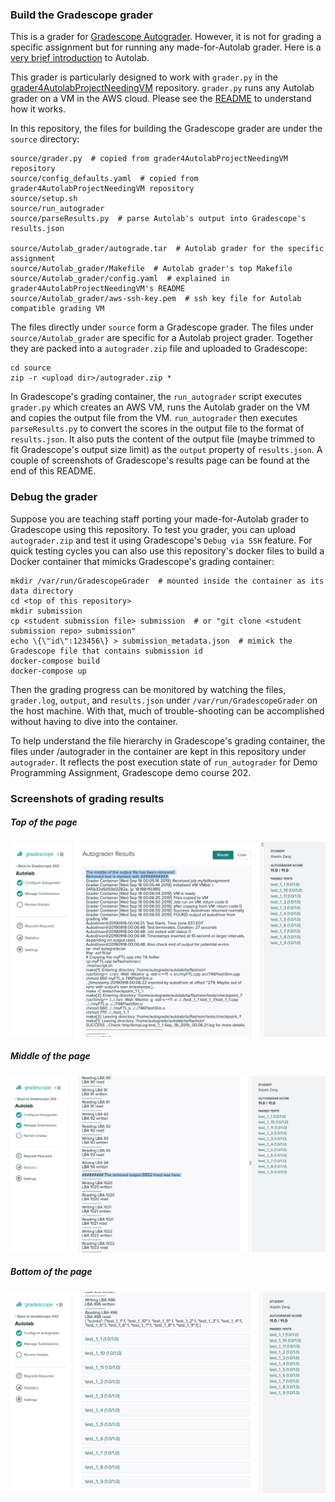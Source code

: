 ### Build the Gradescope grader

This is a grader for [Gradescope Autograder](https://gradescope-autograders.readthedocs.io/en/latest/). 
However, it is not for grading a specific assignment but
for running any made-for-Autolab grader.
Here is a [very brief introduction](https://github.com/xyzisinus/grader4AutolabProjectNeedingVM/blob/master/README.md) to Autolab.

This grader is particularly designed to work with `grader.py` in 
the [grader4AutolabProjectNeedingVM](https://github.com/xyzisinus/grader4AutolabProjectNeedingVM) repository.
`grader.py` runs any Autolab grader on a VM in the AWS cloud.  Please see 
the [README](https://github.com/xyzisinus/grader4AutolabProjectNeedingVM/blob/master/README.md) to understand how it works.

In this repository, the files for building the Gradescope grader are under the `source` directory:
```
source/grader.py  # copied from grader4AutolabProjectNeedingVM repository
source/config_defaults.yaml  # copied from grader4AutolabProjectNeedingVM repository
source/setup.sh
source/run_autograder
source/parseResults.py  # parse Autolab's output into Gradescope's results.json

source/Autolab_grader/autograde.tar  # Autolab grader for the specific assignment
source/Autolab_grader/Makefile  # Autolab grader's top Makefile
source/Autolab_grader/config.yaml  # explained in grader4AutolabProjectNeedingVM's README
source/Autolab_grader/aws-ssh-key.pem  # ssh key file for Autolab compatible grading VM
```
The files directly under `source` form a Gradescope grader. 
The files under `source/Autolab_grader` are specific for a Autolab project grader.
Together they are packed into a `autograder.zip` file and uploaded to Gradescope:
```
cd source
zip -r <upload dir>/autograder.zip *
```
In Gradescope's grading container, the `run_autograder` script executes `grader.py` which creates an AWS VM, runs the
Autolab grader on the VM and copies the output file from the VM.  `run_autograder` then executes `parseResults.py` to
convert the scores in the output file to the format of `results.json`.  It also puts the content of 
the output file (maybe trimmed to fit Gradescope's output size limit) as the `output` property of
`results.json`. A couple of screenshots of Gradescope's results page can be found at the end of this README.

### Debug the grader

Suppose you are teaching staff porting your made-for-Autolab grader to Gradescope using this repository.
To test you grader, you can upload `autograder.zip` and test it using Gradescope's `Debug via SSH` feature.
For quick testing cycles you can also use this repository's docker files to build a Docker container that mimicks Gradescope's grading container:
```
mkdir /var/run/GradescopeGrader  # mounted inside the container as its data directory
cd <top of this repository>
mkdir submission
cp <student submission file> submission  # or "git clone <student submission repo> submission"
echo \{\"id\":123456\} > submission_metadata.json  # mimick the Gradescope file that contains submission id
docker-compose build
docker-compose up
```
Then the grading progress can be monitored by watching the files, `grader.log`, `output`, and `results.json` under `/var/run/GradescopeGrader` on the host machine.  With that, much of trouble-shooting can be accomplished without having to dive into the container.

To help understand the file hierarchy in Gradescope's grading container, the files under /autograder in the container are kept
in this repository under `autograder`.  It reflects the post execution state of `run_autograder` for Demo Programming Assignment, Gradescope demo course 202.

### Screenshots of grading results

##### Top of the page

![Top of the page](https://github.com/xyzisinus/GradescopeGrader4Autolab/blob/master/screenshots/topOfResultsPage.png)

##### Middle of the page

![Middle of the page](https://github.com/xyzisinus/GradescopeGrader4Autolab/blob/master/screenshots/middleOfResultsPage.png)

##### Bottom of the page

![Bottom of the page](https://github.com/xyzisinus/GradescopeGrader4Autolab/blob/master/screenshots/bottomOfResultsPage.png)
